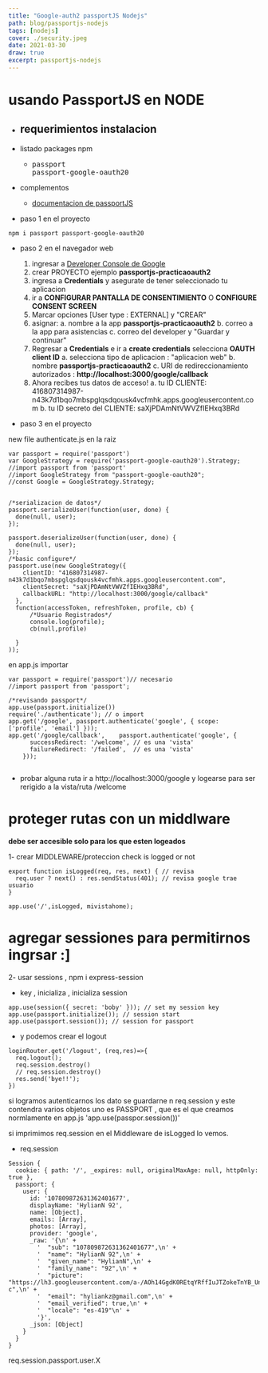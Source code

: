 ```yaml
---
title: "Google-auth2 passportJS Nodejs"
path: blog/passportjs-nodejs
tags: [nodejs]
cover: ./security.jpeg
date: 2021-03-30
draw: true
excerpt: passportjs-nodejs
---
```

# usando PassportJS en NODE

- ## requerimientos instalacion

- listado packages npm
  - <pre>
    passport
    passport-google-oauth20
    </pre>
- complementos
  - [documentacion de passportJS](http://www.passportjs.org/packages/passport-google-oauth20/)  

- paso 1 en el proyecto
```
npm i passport passport-google-oauth20
```
- paso 2 en el navegador web
  1. ingresar a [Developer Console de Google](https://console.developers.google.com/)
  2. crear PROYECTO ejemplo **passportjs-practicaoauth2** 
  3. ingresa a **Credentials** y asegurate de tener seleccionado tu aplicacion
  4. ir a **CONFIGURAR PANTALLA DE CONSENTIMIENTO** O **CONFIGURE CONSENT SCREEN**
  5. Marcar opciones [User type : EXTERNAL] y "CREAR"
  6. asignar:
      a. nombre a la app **passportjs-practicaoauth2** 
      b. correo a la app para asistencias
      c. correo del developer y "Guardar y continuar"
  7. Regresar a **Credentials** e ir a **create credentials** selecciona **OAUTH client ID**
      a. selecciona tipo de aplicacion : "aplicacion web"
      b. nombre  **passportjs-practicaoauth2**
      c. URI de redireccionamiento autorizados : **http://localhost:3000/google/callback**
  8. Ahora recibes tus datos de acceso!
      a. tu ID CLIENTE: 416807314987-n43k7d1bqo7mbspglqsdqousk4vcfmhk.apps.googleusercontent.com
      b. tu ID secreto del CLIENTE: saXjPDAmNtVWVZfIEHxq3BRd

- paso 3 en el proyecto

new file authenticate.js en la raiz
```
var passport = require('passport')
var GoogleStrategy = require('passport-google-oauth20').Strategy;
//import passport from 'passport'
//import GoogleStrategy from "passport-google-oauth20";
//const Google = GoogleStrategy.Strategy; 


/*serializacion de datos*/
passport.serializeUser(function(user, done) {
  done(null, user);
});

passport.deserializeUser(function(user, done) {
  done(null, user);
});
/*basic configure*/
passport.use(new GoogleStrategy({
    clientID: "416807314987-n43k7d1bqo7mbspglqsdqousk4vcfmhk.apps.googleusercontent.com",
    clientSecret: "saXjPDAmNtVWVZfIEHxq3BRd",
    callbackURL: "http://localhost:3000/google/callback"
  },
  function(accessToken, refreshToken, profile, cb) {
      /*Usuario Registrados*/
      console.log(profile);
      cb(null,profile)

  }
));
```

en app.js importar 
```
var passport = require('passport')// necesario
//import passport from 'passport';
```
```
/*revisando passport*/
app.use(passport.initialize())
require('./authenticate'); // o import
app.get('/google', passport.authenticate('google', { scope: ['profile', 'email'] }));
app.get('/google/callback',    passport.authenticate('google', {
      successRedirect: '/welcome', // es una 'vista'
      failureRedirect: '/failed',  // es una 'vista'
    }));


```

- probar alguna ruta 
ir a http://localhost:3000/google y logearse para ser rerigido a la vista/ruta /welcome

# proteger rutas con un middlware
**debe ser accesible solo para los que esten logeados**


1- crear MIDDLEWARE/proteccion check is logged or not
```
export function isLogged(req, res, next) { // revisa
  req.user ? next() : res.sendStatus(401); // revisa google trae usuario
}
```
```
app.use('/',isLogged, mivistahome);
```
# agregar sessiones para permitirnos ingrsar :]
2- usar sessions , npm i express-session
- key , inicializa , inicializa session 
```
app.use(session({ secret: 'boby' })); // set my session key
app.use(passport.initialize()); // session start
app.use(passport.session()); // session for passport
```
 - y podemos crear el logout
```
loginRouter.get('/logout', (req,res)=>{
  req.logout();
  req.session.destroy()
  // req.session.destroy()
  res.send('bye!!');
}) 
```

si logramos autenticarnos los dato se guardarne n 
req.session y este contendra varios objetos uno es PASSPORT , que
es el que creamos normlamente en app.js 'app.use(passpor.session())'
<!-- req.session.user = req.user;  -->
 si imprimimos  req.session  en el Middleware de isLogged lo vemos.

  



- req.session
```
Session {
  cookie: { path: '/', _expires: null, originalMaxAge: null, httpOnly: true },
  passport: {
    user: {
      id: '107809872631362401677',
      displayName: 'HylianN 92',
      name: [Object],
      emails: [Array],
      photos: [Array],
      provider: 'google',
      _raw: '{\n' +
        '  "sub": "107809872631362401677",\n' +
        '  "name": "HylianN 92",\n' +
        '  "given_name": "HylianN",\n' +
        '  "family_name": "92",\n' +
        '  "picture": "https://lh3.googleusercontent.com/a-/AOh14GgdK0REtqYRffIuJTZokeTnYB_UncprsTyH18Y6eA\\u003ds96-c",\n' +
        '  "email": "hyliankz@gmail.com",\n' +
        '  "email_verified": true,\n' +
        '  "locale": "es-419"\n' +
        '}',
      _json: [Object]
    }
  }
}

```
req.session.passport.user.X